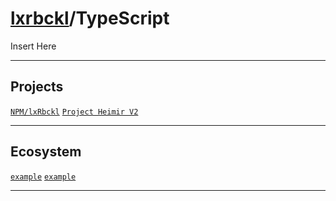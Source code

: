 # [lxrbckl](https://github.com/lxRbckl/lxRbckl/blob/main/README.md)/TypeScript
<p align="justify">
Insert Here
</p>

---

## Projects
[`NPM/lxRbckl`](https://github.com/lxRbckl/lxRbckl/tree/NPM)
[`Project Heimir V2`](https://github.com/lxRbckl/Project-Heimir/tree/V2) 

---

## Ecosystem
[`example`]() 
[`example`]()

---